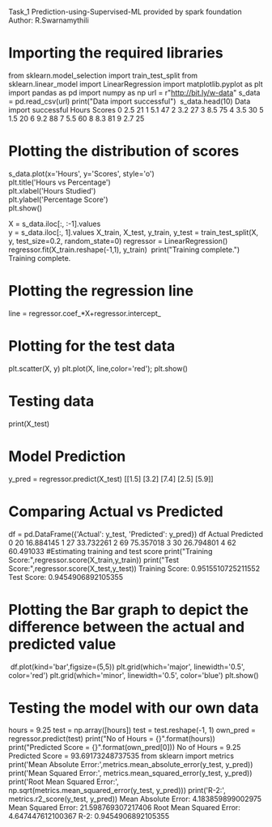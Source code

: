 Task_1 Prediction-using-Supervised-ML provided by spark foundation
Author: R.Swarnamythili

# Importing the required libraries
from sklearn.model_selection import train_test_split 
from sklearn.linear_model import LinearRegression
import matplotlib.pyplot as plt
import pandas as pd
import numpy as np
url = r"http://bit.ly/w-data"
s_data = pd.read_csv(url)
print("Data import successful")
​
s_data.head(10)
Data import successful
Hours	Scores
0	2.5	21
1	5.1	47
2	3.2	27
3	8.5	75
4	3.5	30
5	1.5	20
6	9.2	88
7	5.5	60
8	8.3	81
9	2.7	25
# Plotting the distribution of scores
s_data.plot(x='Hours', y='Scores', style='o')  
plt.title('Hours vs Percentage')  
plt.xlabel('Hours Studied')  
plt.ylabel('Percentage Score')  
plt.show()

X = s_data.iloc[:, :-1].values  
y = s_data.iloc[:, 1].values
X_train, X_test, y_train, y_test = train_test_split(X, y, test_size=0.2, random_state=0) 
regressor = LinearRegression()  
regressor.fit(X_train.reshape(-1,1), y_train) 
​
print("Training complete.")
Training complete.
# Plotting the regression line
line = regressor.coef_*X+regressor.intercept_
​
# Plotting for the test data
plt.scatter(X, y)
plt.plot(X, line,color='red');
plt.show()

# Testing data
print(X_test)
# Model Prediction 
y_pred = regressor.predict(X_test)
[[1.5]
 [3.2]
 [7.4]
 [2.5]
 [5.9]]
# Comparing Actual vs Predicted
df = pd.DataFrame({'Actual': y_test, 'Predicted': y_pred}) 
df
Actual	Predicted
0	20	16.884145
1	27	33.732261
2	69	75.357018
3	30	26.794801
4	62	60.491033
#Estimating training and test score
print("Training Score:",regressor.score(X_train,y_train))
print("Test Score:",regressor.score(X_test,y_test))
Training Score: 0.9515510725211552
Test Score: 0.9454906892105355
# Plotting the Bar graph to depict the difference between the actual and predicted value
​
df.plot(kind='bar',figsize=(5,5))
plt.grid(which='major', linewidth='0.5', color='red')
plt.grid(which='minor', linewidth='0.5', color='blue')
plt.show()

# Testing the model with our own data
hours = 9.25
test = np.array([hours])
test = test.reshape(-1, 1)
own_pred = regressor.predict(test)
print("No of Hours = {}".format(hours))
print("Predicted Score = {}".format(own_pred[0]))
No of Hours = 9.25
Predicted Score = 93.69173248737535
from sklearn import metrics  
print('Mean Absolute Error:',metrics.mean_absolute_error(y_test, y_pred)) 
print('Mean Squared Error:', metrics.mean_squared_error(y_test, y_pred))
print('Root Mean Squared Error:', np.sqrt(metrics.mean_squared_error(y_test, y_pred)))
print('R-2:', metrics.r2_score(y_test, y_pred))
Mean Absolute Error: 4.183859899002975
Mean Squared Error: 21.598769307217406
Root Mean Squared Error: 4.647447612100367
R-2: 0.9454906892105355
